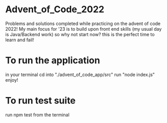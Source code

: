 # Advent_of_Code_2022

Problems and solutions completed while practicing on the advent of code 2022! My main focus for '23 is to build upon front end skills (my usual day is Java/Backend work) so why not start now? this is the perfect time to learn and fail!

# To run the application

in your terminal cd into "./advent_of_code_app/src"
run "node index.js"
enjoy!

# To run test suite

run npm test from the terminal
